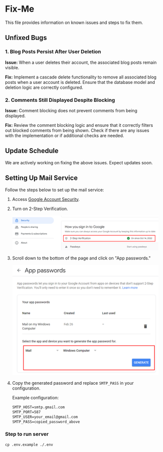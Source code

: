 # Fix-Me

This file provides information on known issues and steps to fix them.

## Unfixed Bugs

### 1. Blog Posts Persist After User Deletion

**Issue:**
When a user deletes their account, the associated blog posts remain visible.

**Fix:**
Implement a cascade delete functionality to remove all associated blog posts when a user account is deleted. Ensure that the database model and deletion logic are correctly configured.

### 2. Comments Still Displayed Despite Blocking

**Issue:**
Comment blocking does not prevent comments from being displayed.

**Fix:**
Review the comment blocking logic and ensure that it correctly filters out blocked comments from being shown. Check if there are any issues with the implementation or if additional checks are needed.

## Update Schedule

We are actively working on fixing the above issues. Expect updates soon.

## Setting Up Mail Service

Follow the steps below to set up the mail service:

1. Access [Google Account Security](https://myaccount.google.com/security).

2. Turn on 2-Step Verification.

   ![Unlock Image](static/unlock.png)

3. Scroll down to the bottom of the page and click on "App passwords."

   ![Add Password Image](static/addpassword.png)

4. Copy the generated password and replace `SMTP_PASS` in your configuration.

   Example configuration:

   ```plaintext
   SMTP_HOST=smtp.gmail.com
   SMTP_PORT=587
   SMTP_USER=your_email@gmail.com
   SMTP_PASS=copied_password_above

### Step to run server

   ```plaintext
   cp .env.example ./.env
   

